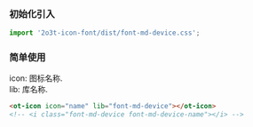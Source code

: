 
### 初始化引入

```js
import '2o3t-icon-font/dist/font-md-device.css';
```

### 简单使用

<ot-notice color="info">
icon: 图标名称.
<br>
lib: 库名称.
</ot-notice>

```html
<ot-icon icon="name" lib="font-md-device"></ot-icon>
<!-- <i class="font-md-device font-md-device-name"></i> -->
```
